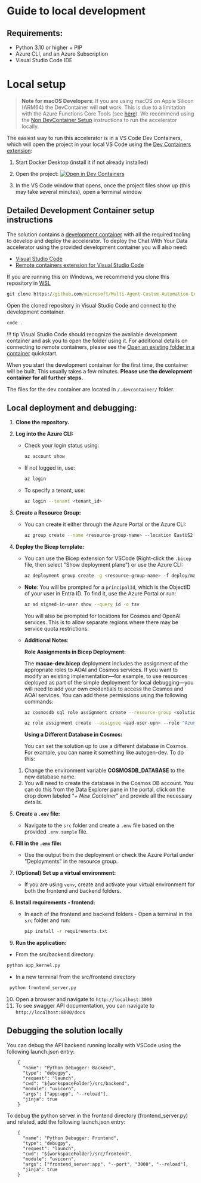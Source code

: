 # Guide to local development

## Requirements:

- Python 3.10 or higher + PIP
- Azure CLI, and an Azure Subscription
- Visual Studio Code IDE

# Local setup

> **Note for macOS Developers**: If you are using macOS on Apple Silicon (ARM64) the DevContainer will **not** work. This is due to a limitation with the Azure Functions Core Tools (see [here](https://github.com/Azure/azure-functions-core-tools/issues/3112)). We recommend using the [Non DevContainer Setup](./NON_DEVCONTAINER_SETUP.md) instructions to run the accelerator locally.

The easiest way to run this accelerator is in a VS Code Dev Containers, which will open the project in your local VS Code using the [Dev Containers extension](https://marketplace.visualstudio.com/items?itemName=ms-vscode-remote.remote-containers):

1. Start Docker Desktop (install it if not already installed)
1. Open the project:
    [![Open in Dev Containers](https://img.shields.io/static/v1?style=for-the-badge&label=Dev%20Containers&message=Open&color=blue&logo=visualstudiocode)](https://vscode.dev/redirect?url=vscode://ms-vscode-remote.remote-containers/cloneInVolume?url=https://github.com/microsoft/Multi-Agent-Custom-Automation-Engine-Solution-Accelerator)

1. In the VS Code window that opens, once the project files show up (this may take several minutes), open a terminal window

## Detailed Development Container setup instructions

The solution contains a [development container](https://code.visualstudio.com/docs/remote/containers) with all the required tooling to develop and deploy the accelerator. To deploy the Chat With Your Data accelerator using the provided development container you will also need:

* [Visual Studio Code](https://code.visualstudio.com)
* [Remote containers extension for Visual Studio Code](https://marketplace.visualstudio.com/items?itemName=ms-vscode-remote.remote-containers)

If you are running this on Windows, we recommend you clone this repository in [WSL](https://code.visualstudio.com/docs/remote/wsl)

```cmd
git clone https://github.com/microsoft/Multi-Agent-Custom-Automation-Engine-Solution-Accelerator
```

Open the cloned repository in Visual Studio Code and connect to the development container.

```cmd
code .
```

!!! tip
    Visual Studio Code should recognize the available development container and ask you to open the folder using it. For additional details on connecting to remote containers, please see the [Open an existing folder in a container](https://code.visualstudio.com/docs/remote/containers#_quick-start-open-an-existing-folder-in-a-container) quickstart.

When you start the development container for the first time, the container will be built. This usually takes a few minutes. **Please use the development container for all further steps.**

The files for the dev container are located in `/.devcontainer/` folder.

## Local deployment and debugging:

1. **Clone the repository.**

2. **Log into the Azure CLI:**

   - Check your login status using:
     ```bash
     az account show
     ```
   - If not logged in, use:
     ```bash
     az login
     ```
   - To specify a tenant, use:
     ```bash
     az login --tenant <tenant_id>
     ```

3. **Create a Resource Group:**

   - You can create it either through the Azure Portal or the Azure CLI:
     ```bash
     az group create --name <resource-group-name> --location EastUS2
     ```

4. **Deploy the Bicep template:**

   - You can use the Bicep extension for VSCode (Right-click the `.bicep` file, then select "Show deployment plane") or use the Azure CLI:
     ```bash
     az deployment group create -g <resource-group-name> -f deploy/macae-dev.bicep --query 'properties.outputs'
     ```
   - **Note**: You will be prompted for a `principalId`, which is the ObjectID of your user in Entra ID. To find it, use the Azure Portal or run:
     ```bash
     az ad signed-in-user show --query id -o tsv
     ```
     You will also be prompted for locations for Cosmos and OpenAI services.  This is to allow separate regions where there may be service quota restrictions.

   - **Additional Notes**:

     **Role Assignments in Bicep Deployment:**
     
      The **macae-dev.bicep** deployment includes the assignment of the appropriate roles to AOAI and Cosmos services. If you want to modify an existing implementation—for example, to use resources deployed as part of the simple deployment for local debugging—you will need to add your own credentials to access the Cosmos and AOAI services. You can add these permissions using the following commands:
     ```bash
     az cosmosdb sql role assignment create --resource-group <solution-accelerator-rg> --account-name <cosmos-db-account-name> --role-definition-name "Cosmos DB Built-in Data Contributor" --principal-id <aad-user-object-id> --scope /subscriptions/<subscription-id>/resourceGroups/<solution-accelerator-rg>/providers/Microsoft.DocumentDB/databaseAccounts/<cosmos-db-account-name>
     ```

     ```bash
     az role assignment create --assignee <aad-user-upn> --role "Azure AI User" --scope /subscriptions/<subscription-id>/resourceGroups/<solution-accelerator-rg>/providers/Microsoft.CognitiveServices/accounts/<azure-ai-foundry-name>
     ```
      **Using a Different Database in Cosmos:**

      You can set the solution up to use a different database in Cosmos. For example, you can name it something like autogen-dev. To do this:
    1. Change the environment variable **COSMOSDB_DATABASE** to the new database name.
    2. You will need to create the database in the Cosmos DB account. You can do this from the Data Explorer pane in the portal, click on the drop down labeled “_+ New Container_” and provide all the necessary details.

6. **Create a `.env` file:**

   - Navigate to the `src` folder and create a `.env` file based on the provided `.env.sample` file.

7. **Fill in the `.env` file:**

   - Use the output from the deployment or check the Azure Portal under "Deployments" in the resource group.

8. **(Optional) Set up a virtual environment:**

   - If you are using `venv`, create and activate your virtual environment for both the frontend and backend folders.

9. **Install requirements - frontend:**

   - In each of the frontend and backend folders -
     Open a terminal in the `src` folder and run:
     ```bash
     pip install -r requirements.txt
     ```

10. **Run the application:**
   - From the src/backend directory:
   ```bash
   python app_kernel.py
   ```
   - In a new terminal from the src/frontend directory
  ```bash
   python frontend_server.py
   ```

10. Open a browser and navigate to `http://localhost:3000`
11. To see swagger API documentation, you can navigate to `http://localhost:8000/docs`

## Debugging the solution locally

You can debug the API backend running locally with VSCode using the following launch.json entry:

```
    {
      "name": "Python Debugger: Backend",
      "type": "debugpy",
      "request": "launch",
      "cwd": "${workspaceFolder}/src/backend",
      "module": "uvicorn",
      "args": ["app:app", "--reload"],
      "jinja": true
    }
```
To debug the python server in the frontend directory (frontend_server.py) and related, add the following launch.json entry:

```
    {
      "name": "Python Debugger: Frontend",
      "type": "debugpy",
      "request": "launch",
      "cwd": "${workspaceFolder}/src/frontend",
      "module": "uvicorn",
      "args": ["frontend_server:app", "--port", "3000", "--reload"],
      "jinja": true
    }
```

